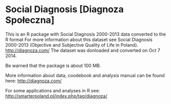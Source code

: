 Social Diagnosis [Diagnoza Społeczna]
=====================================

This is an R package with Social Diagnosis 2000-2013 data converted to the R format
For more information about this dataset see 
Social Diagnosis 2000-2013 (Objective and Subjective Quality of Life in Poland).
http://diagnoza.com/
The dataset was donloaded and converted on Oct 7 2014.

Be warned that the package is about 100 MB.

More information about data, coodebook and analysis manual can be found here: http://diagnoza.com/

For some applications and analyses in R see: 
http://smarterpoland.pl/index.php/tag/diagnoza/
